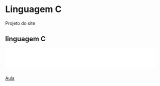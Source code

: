 # Linguagem C
Projeto do site

## linguagem C
![gif](https://github.com/isabelanavarro/robotica/blob/main/public_html/Blue_divider.gif)

###
[Aula](https://www.ime.usp.br/~fmario/mac2166/aula2.html)
